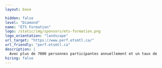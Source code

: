 ```yaml
---
layout: base

hidden: false
level: "Diamond"
name: "ÉTS Formation"
logo: /static/img/sponsors/ets-formation.png
logo_orientation: "landscape"
url_target: "https://www.perf.etsmtl.ca/"
url_friendly: "perf.etsmtl.ca"
description: |
  Avec plus de 7000 personnes participantes annuellement et un taux de satisfaction de plus de 90 %, ÉTS Formation est le leader universitaire en formation continue. Nos formations sont aussi offertes en entreprise et en ligne. Que vous soyez un professionnel ou une professionnelle, un ou une gestionnaire, ou encore un technicien ou une technicienne, vous trouverez, dans notre programmation, une multitude de formations pertinentes, concrètes, interactives et pratiques qui rehausseront vos compétences.
hiring: false
---
```


